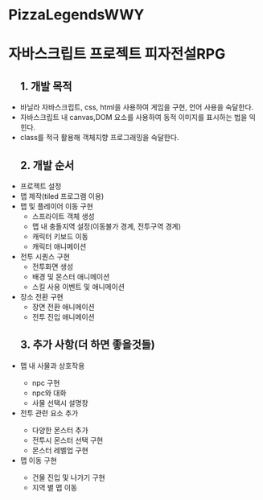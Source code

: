 # PizzaLegendsWWY
 <h1>자바스크립트 프로젝트 피자전설RPG</h1>
<ul>
  <h2>1. 개발 목적</h2>
  <li>바닐라 자바스크립트, css, html을 사용하여 게임을 구현, 언어 사용을 숙달한다.</li>
    <li>자바스크립트 내 canvas,DOM 요소를 사용하여 동적 이미지를 표시하는 법을 익힌다.</li>
    <li>class를 적극 활용해 객체지향 프로그래밍을 숙달한다.</li>
<!--     <li>tiled 프로그램과 CDN 등 외부요소를 이용해 원하는 이미지와 효과를 구현할 수 있다.</li> -->
</ul>
<ul>
  <h2>2. 개발 순서</h2>
    <li>
    프로젝트 설정
  </li>
  <li>
    맵 제작(tiled 프로그램 이용)
  </li>
  <li>
    맵 및 플레이어 이동 구현
    <ul>
      <li>스프라이트 객체 생성</li>
      <li>맵 내 충돌지역 설정(이동불가 경계, 전투구역 경계)</li>
      <li>캐릭터 키보드 이동</li>
      <li>캐릭터 애니메이션 </li>
    </ul>
  </li>
  <li>
    전투 시퀀스 구현
      <ul>
      <li>전투화면 생성</li>
     <li>배경 및 몬스터 애니메이션</li>
     <li>스킬 사용 이벤트 및 애니메이션</li>
  </ul>

  </li>
  <li>
    장소 전환 구현
   <ul>
    <li>장면 전환 애니메이션</li>
    <li>전투 진입 애니메이션</li>
   </ul>
  </li>
</ul>
<ul>
  <h2>3. 추가 사항(더 하면 좋을것들)</h2>
      <li> 맵 내 사물과 상호작용</li>
        <ul>
          <li> npc 구현</li>
          <li> npc와 대화 </li>
          <li> 사물 선택시 설명창 </li>
        </ul>
    <li> 전투 관련 요소 추가</li>
  <ul>
    <li>다양한 몬스터 추가</li>
    <li>전투시 몬스터 선택 구현</li>
    <li>몬스터 레벨업 구현</li>
  </ul>
  <li>
    맵 이동 구현
  </li>
  <ul>
    <li>건물 진입 및 나가기 구현</li>
    <li>지역 별 맵 이동</li>
  </ul>
  
</ul>

<!-- 실행순서 
1. init.js
 -> 오버월드 객체를 생성하고 game-container DOM을 넘겨준 뒤 init() 실행
2. overworld.js
-> 시작할 월드맵에 대한 데이터를 불러와 overworldMap 클래스에 넘겨준 뒤 mountObject() 실행
2-1. overworldMap.js
-> 맵 데이터를 불러올 때 안에 있는 gameObject들은 각 데이터에 따른 Person 객체를 생성하고 맵에 로딩된다. Person 클래스는 gameObject를 상속받은 클래스이며 각 스프라이트(sprite) 이미지를 생성하고, 위치정보와 행동, 대사를 가지고 있음.
오브젝트 이외에는 맵 이미지와 벽, 맵의 특정위치에서의 컷씬 이벤트를 가지고 있다.
2-2. 맵 안의 오브젝트와 이벤트를 생성하고 나면 키보드와 마우스 입력을 받기위한 메서드가 실행된다. 
2-3. 그 뒤 게임루프가 시작된다.
2-4. 만약 초기 이벤트 컷씬이 필요하다면 여기에 추가해준다.
-> 맵의 컷씬 이벤트는 다양한 곳에서 접근 가능하다. 이벤트에 관해서는 뒤에서 설명한다.
3.startGameLoop가 실행되면 불러왔던 맵 데이터들을 화면에 출력한다. 플레이어를 화면의 중앙에 위치하게 하고 방향이 변경하면 맵의 다른 오브젝트들의 위치를 업데이트해서 새로고침한다. 이미지를 그리는 순서는 1. 빈 배경 채우기 2. 배경 하단부 그리기, 3. Y포지션에 따라 객체들 그리기 4. 상단 배경이미지 그리기 이다.
4. 게임루프가 새로고침되는 동안 모든 오브젝트는 업데이트를 통해 움직임을 체크하게된다. 움직임은 한 칸(16픽셀) 단위로 이루어지므로, 한번의 입력을 받으면 16픽셀씩 이동하게 된다. 
-> 만약 움직이는 중이라면 (움직일 픽셀이 남아있다면) 움직임이 완료될때까지 이동방향으로 위치를 업데이트하고 이미지를 새로고침한 뒤 다음으로 넘어간다.
-> 멈춰있을때, 플레이어 캐릭터이고 입력된 방향이 있으면서 컷씬중이 아니라면 walk행동을 시작한다. 
-> 이동과 멈춤은 행동시작 함수를 통해 이뤄진다. 다른 오브젝트도 같은 기능으로 동작 가능하다.

5. 플레이어의 위치 이벤트와 대화 이벤트 이외에 npc들의 이벤트는 초기에 startMap을 실행하면서 mount 함수에 의해 행동루프가 등록된다. npc에게 행동루프가 존재한다면 행동루프 배열의 시작부터 마지막까지 각 오브젝트에 적힌 행동을 비동기적으로 반복하게 된다.

6. 이후는 플레이어의 입력에 따른 반응들이 있다.
- 대화이벤트는 캐릭터가 움직이는 방향 앞에 npc가 존재할 때, 그 npc에게 대사가 있다면 엔터를 누름으로써 작동한다.
- 위치이벤트는 캐릭터 이동이 업데이트 될 때, 해당 맵에 컷씬구역이 존재하고, 그 구역에 도달하게 되면 작동한다.
- 이벤트 종류는 이동, 정지, 대사, 맵전환이 있다.

 -->







